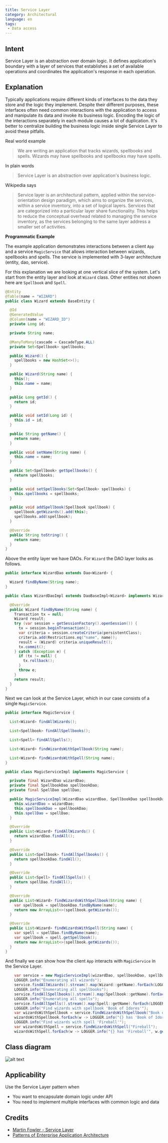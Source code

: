 ```yaml
---
title: Service Layer
category: Architectural
language: en
tags:
 - Data access
---
```


## Intent

Service Layer is an abstraction over domain logic. It defines application's boundary with a layer of services that 
establishes a set of available operations and coordinates the application's response in each operation.

## Explanation

Typically applications require different kinds of interfaces to the data they store and the logic they implement. 
Despite their different purposes, these interfaces often need common interactions with the application to access and 
manipulate its data and invoke its business logic. Encoding the logic of the interactions separately in each module 
causes a lot of duplication. It's better to centralize building the business logic inside single Service Layer to avoid 
these pitfalls.
 
Real world example

> We are writing an application that tracks wizards, spellbooks and spells. Wizards may have spellbooks and spellbooks 
may have spells.           

In plain words

> Service Layer is an abstraction over application's business logic.   

Wikipedia says

> Service layer is an architectural pattern, applied within the service-orientation design paradigm, which aims to 
organize the services, within a service inventory, into a set of logical layers. Services that are categorized into 
a particular layer share functionality. This helps to reduce the conceptual overhead related to managing the service 
inventory, as the services belonging to the same layer address a smaller set of activities.

**Programmatic Example**

The example application demonstrates interactions between a client `App` and a service `MagicService` that allows
interaction between wizards, spellbooks and spells. The service is implemented with 3-layer architecture 
(entity, dao, service).

For this explanation we are looking at one vertical slice of the system. Let's start from the entity layer and look at 
`Wizard` class. Other entities not shown here are `Spellbook` and `Spell`.

```java
@Entity
@Table(name = "WIZARD")
public class Wizard extends BaseEntity {

  @Id
  @GeneratedValue
  @Column(name = "WIZARD_ID")
  private Long id;

  private String name;

  @ManyToMany(cascade = CascadeType.ALL)
  private Set<Spellbook> spellbooks;

  public Wizard() {
    spellbooks = new HashSet<>();
  }

  public Wizard(String name) {
    this();
    this.name = name;
  }

  public Long getId() {
    return id;
  }

  public void setId(Long id) {
    this.id = id;
  }

  public String getName() {
    return name;
  }

  public void setName(String name) {
    this.name = name;
  }

  public Set<Spellbook> getSpellbooks() {
    return spellbooks;
  }

  public void setSpellbooks(Set<Spellbook> spellbooks) {
    this.spellbooks = spellbooks;
  }

  public void addSpellbook(Spellbook spellbook) {
    spellbook.getWizards().add(this);
    spellbooks.add(spellbook);
  }

  @Override
  public String toString() {
    return name;
  }
}
```

Above the entity layer we have DAOs. For `Wizard` the DAO layer looks as follows.

```java
public interface WizardDao extends Dao<Wizard> {

  Wizard findByName(String name);
}

public class WizardDaoImpl extends DaoBaseImpl<Wizard> implements WizardDao {

  @Override
  public Wizard findByName(String name) {
    Transaction tx = null;
    Wizard result;
    try (var session = getSessionFactory().openSession()) {
      tx = session.beginTransaction();
      var criteria = session.createCriteria(persistentClass);
      criteria.add(Restrictions.eq("name", name));
      result = (Wizard) criteria.uniqueResult();
      tx.commit();
    } catch (Exception e) {
      if (tx != null) {
        tx.rollback();
      }
      throw e;
    }
    return result;
  }
}
```

Next we can look at the Service Layer, which in our case consists of a single `MagicService`.

```java
public interface MagicService {

  List<Wizard> findAllWizards();

  List<Spellbook> findAllSpellbooks();

  List<Spell> findAllSpells();

  List<Wizard> findWizardsWithSpellbook(String name);

  List<Wizard> findWizardsWithSpell(String name);
}

public class MagicServiceImpl implements MagicService {

  private final WizardDao wizardDao;
  private final SpellbookDao spellbookDao;
  private final SpellDao spellDao;

  public MagicServiceImpl(WizardDao wizardDao, SpellbookDao spellbookDao, SpellDao spellDao) {
    this.wizardDao = wizardDao;
    this.spellbookDao = spellbookDao;
    this.spellDao = spellDao;
  }

  @Override
  public List<Wizard> findAllWizards() {
    return wizardDao.findAll();
  }

  @Override
  public List<Spellbook> findAllSpellbooks() {
    return spellbookDao.findAll();
  }

  @Override
  public List<Spell> findAllSpells() {
    return spellDao.findAll();
  }

  @Override
  public List<Wizard> findWizardsWithSpellbook(String name) {
    var spellbook = spellbookDao.findByName(name);
    return new ArrayList<>(spellbook.getWizards());
  }

  @Override
  public List<Wizard> findWizardsWithSpell(String name) {
    var spell = spellDao.findByName(name);
    var spellbook = spell.getSpellbook();
    return new ArrayList<>(spellbook.getWizards());
  }
}
```

And finally we can show how the client `App` interacts with `MagicService` in the Service Layer.

```java
    var service = new MagicServiceImpl(wizardDao, spellbookDao, spellDao);
    LOGGER.info("Enumerating all wizards");
    service.findAllWizards().stream().map(Wizard::getName).forEach(LOGGER::info);
    LOGGER.info("Enumerating all spellbooks");
    service.findAllSpellbooks().stream().map(Spellbook::getName).forEach(LOGGER::info);
    LOGGER.info("Enumerating all spells");
    service.findAllSpells().stream().map(Spell::getName).forEach(LOGGER::info);
    LOGGER.info("Find wizards with spellbook 'Book of Idores'");
    var wizardsWithSpellbook = service.findWizardsWithSpellbook("Book of Idores");
    wizardsWithSpellbook.forEach(w -> LOGGER.info("{} has 'Book of Idores'", w.getName()));
    LOGGER.info("Find wizards with spell 'Fireball'");
    var wizardsWithSpell = service.findWizardsWithSpell("Fireball");
    wizardsWithSpell.forEach(w -> LOGGER.info("{} has 'Fireball'", w.getName()));
```


## Class diagram
![alt text](./etc/service-layer.png "Service Layer")

## Applicability
Use the Service Layer pattern when

* You want to encapsulate domain logic under API
* You need to implement multiple interfaces with common logic and data

## Credits

* [Martin Fowler - Service Layer](http://martinfowler.com/eaaCatalog/serviceLayer.html)
* [Patterns of Enterprise Application Architecture](https://www.amazon.com/gp/product/0321127420/ref=as_li_tl?ie=UTF8&camp=1789&creative=9325&creativeASIN=0321127420&linkCode=as2&tag=javadesignpat-20&linkId=d9f7d37b032ca6e96253562d075fcc4a)

